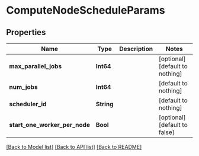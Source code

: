 # ComputeNodeScheduleParams


## Properties
Name | Type | Description | Notes
------------ | ------------- | ------------- | -------------
**max_parallel_jobs** | **Int64** |  | [optional] [default to nothing]
**num_jobs** | **Int64** |  | [default to nothing]
**scheduler_id** | **String** |  | [default to nothing]
**start_one_worker_per_node** | **Bool** |  | [optional] [default to false]


[[Back to Model list]](../README.md#models) [[Back to API list]](../README.md#api-endpoints) [[Back to README]](../README.md)



